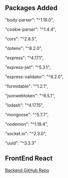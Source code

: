 ## Packages Added

"body-parser": "^1.19.0",

"cookie-parser": "^1.4.4",

"cors": "^2.8.5",

"dotenv": "^8.2.0",

"express": "^4.17.1",

"express-jwt": "^5.3.1",

"express-validator": "^6.2.0",

"formidable": "^1.2.1",

"jsonwebtoken": "^8.5.1",

"lodash": "^4.17.15",

"mongoose": "^5.7.7",

"nodemon": "^1.19.4",

"socket.io": "^2.3.0",

"uuid": "^3.3.3"


## FrontEnd React
[Backend GitHub Repo](https://github.com/akshayjadhav4/Instagram-mern-frontend)
